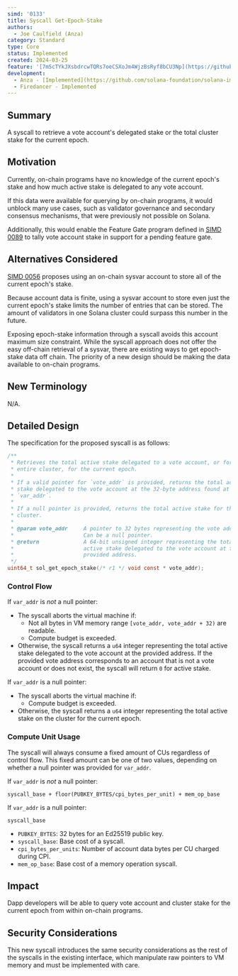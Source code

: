 ```yaml
---
simd: '0133'
title: Syscall Get-Epoch-Stake
authors:
  - Joe Caulfield (Anza)
category: Standard
type: Core
status: Implemented
created: 2024-03-25
feature: '[7mScTYkJXsbdrcwTQRs7oeCSXoJm4WjzBsRyf8bCU3Np](https://github.com/anza-xyz/agave/issues/884)'
development:
  - Anza - [Implemented](https://github.com/solana-foundation/solana-improvement-documents/pull/133)
  - Firedancer - Implemented
---
```


## Summary

A syscall to retrieve a vote account's delegated stake or the total cluster
stake for the current epoch.

## Motivation

Currently, on-chain programs have no knowledge of the current epoch's stake and
how much active stake is delegated to any vote account.

If this data were available for querying by on-chain programs, it would unblock
many use cases, such as validator governance and secondary consensus mechanisms,
that were previously not possible on Solana.

Additionally, this would enable the Feature Gate program defined in
[SIMD 0089](./0089-programify-feature-gate.md) to tally vote account stake in
support for a pending feature gate.

## Alternatives Considered

[SIMD 0056](https://github.com/solana-foundation/solana-improvement-documents/pull/56)
proposes using an on-chain sysvar account to store all of the current epoch's
stake.

Because account data is finite, using a sysvar account to store even just the 
current epoch's stake limits the number of entries that can be stored. The
amount of validators in one Solana cluster could surpass this number in the
future.

Exposing epoch-stake information through a syscall avoids this account maximum
size constraint. While the syscall approach does not offer the easy off-chain
retrieval of a sysvar, there are existing ways to get epoch-stake data off
chain. The priority of a new design should be making the data available to
on-chain programs.

## New Terminology

N/A.

## Detailed Design

The specification for the proposed syscall is as follows:

```c
/**
 * Retrieves the total active stake delegated to a vote account, or for the
 * entire cluster, for the current epoch.
 *
 * If a valid pointer for `vote_addr` is provided, returns the total active
 * stake delegated to the vote account at the 32-byte address found at
 * `var_addr`.
 *
 * If a null pointer is provided, returns the total active stake for the
 * cluster.
 *
 * @param vote_addr     A pointer to 32 bytes representing the vote address.
 *                      Can be a null pointer.
 * @return              A 64-bit unsigned integer representing the total
 *                      active stake delegated to the vote account at the
 *                      provided address.
 */
uint64_t sol_get_epoch_stake(/* r1 */ void const * vote_addr);
```

### Control Flow

If `var_addr` is _not_ a null pointer:

- The syscall aborts the virtual machine if:
    - Not all bytes in VM memory range `[vote_addr, vote_addr + 32)` are
      readable.
    - Compute budget is exceeded.
- Otherwise, the syscall returns a `u64` integer representing the total active
  stake delegated to the vote account at the provided address.
  If the provided vote address corresponds to an account that is not a vote
  account or does not exist, the syscall will return `0` for active stake.

If `var_addr` is a null pointer:

- The syscall aborts the virtual machine if:
    - Compute budget is exceeded.
- Otherwise, the syscall returns a `u64` integer representing the total active
  stake on the cluster for the current epoch.

### Compute Unit Usage

The syscall will always consume a fixed amount of CUs regardless of control
flow. This fixed amount can be one of two values, depending on whether a null
pointer was provided for `var_addr`.

If `var_addr` is _not_ a null pointer:

```
syscall_base + floor(PUBKEY_BYTES/cpi_bytes_per_unit) + mem_op_base
```

If `var_addr` is a null pointer:

```
syscall_base
```

- `PUBKEY_BYTES`: 32 bytes for an Ed25519 public key.
- `syscall_base`: Base cost of a syscall.
- `cpi_bytes_per_units`: Number of account data bytes per CU charged during CPI.
- `mem_op_base`: Base cost of a memory operation syscall.

## Impact

Dapp developers will be able to query vote account and cluster stake for the
current epoch from within on-chain programs.

## Security Considerations

This new syscall introduces the same security considerations as the rest of the
syscalls in the existing interface, which manipulate raw pointers to VM memory
and must be implemented with care.

